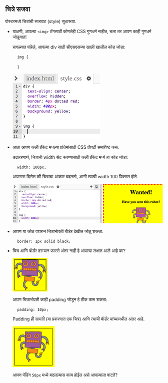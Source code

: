 ## चित्रे सजवा

पोस्टरमध्ये चित्रांची सजावट (style) सुधारूया.

+ याक्षणी, आपल्या `<img>` टॅगसाठी कोणतेही CSS गुणधर्म नाहीत, चला तर आपण काही गुणधर्म जोडूयात!
    
    सगळ्यात पहिले, आपल्या div साठी सीएसएसच्या खाली खालील कोड जोडा:
    
        img {
        
        }
        
    
    ![screenshot](images/wanted-img-css.png)

+ आता आपण कर्ली ब्रॅकेट मधल्या प्रतिमांसाठी CSS प्राॅपर्टी समाविष्ट करू.
    
    उदाहरणार्थ, चित्राची width सेट करण्यासाठी कर्ली ब्रॅकेट मध्ये हा कोड जोडा:
    
        width: 100px;
        
    
    आपणास दिसेल की चित्राचा आकार बदलतो, आणी त्याची width 100 पिक्सल होते.
    
    ![screenshot](images/wanted-img-width.png)

+ आपण या कोड वापरुन चित्राभोवती बाॅर्डर देखील जोडू शकता:
    
        border: 1px solid black;
        

+ चित्र आणि बाॅर्डर दरम्यान फारसे अंतर नाही हे आपल्या लक्षात आले आहे का?
    
    ![screenshot](images/wanted-img-border.png)
    
    आपण चित्राभोवती काही padding जोडून हे ठीक करू शकता:
    
        padding: 10px;
        
    
    Padding ही सामग्री (या प्रकरणात एक चित्र) आणि त्याची बाॅर्डर यांच्यामधील अंतर आहे.
    
    ![screenshot](images/wanted-img-padding.png)
    
    आपण पॅडिंग `50px` मध्ये बदलल्यास काय होईल असे आपल्याला वाटते?